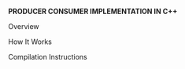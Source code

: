 **PRODUCER CONSUMER IMPLEMENTATION IN C++**  

Overview  


How It Works



Compilation Instructions 


